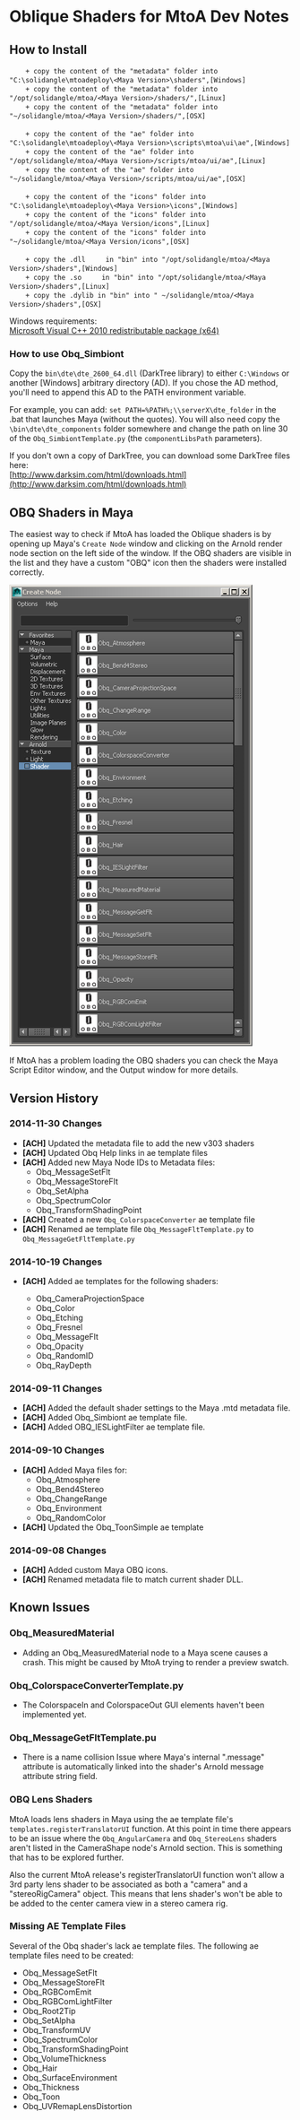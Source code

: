 # Oblique Shaders for MtoA Dev Notes #

## How to Install ##

        + copy the content of the "metadata" folder into "C:\solidangle\mtoadeploy\<Maya Version>\shaders",[Windows]
        + copy the content of the "metadata" folder into "/opt/solidangle/mtoa/<Maya Version>/shaders/",[Linux]
        + copy the content of the "metadata" folder into "~/solidangle/mtoa/<Maya Version>/shaders/",[OSX]

        + copy the content of the "ae" folder into "C:\solidangle\mtoadeploy\<Maya Version>\scripts\mtoa\ui\ae",[Windows]
        + copy the content of the "ae" folder into "/opt/solidangle/mtoa/<Maya Version>/scripts/mtoa/ui/ae",[Linux]
        + copy the content of the "ae" folder into "~/solidangle/mtoa/<Maya Version>/scripts/mtoa/ui/ae",[OSX]

        + copy the content of the "icons" folder into "C:\solidangle\mtoadeploy\<Maya Version>\icons",[Windows]
        + copy the content of the "icons" folder into "/opt/solidangle/mtoa/<Maya Version/icons",[Linux]
        + copy the content of the "icons" folder into "~/solidangle/mtoa/<Maya Version/icons",[OSX]

        + copy the .dll     in "bin" into "/opt/solidangle/mtoa/<Maya Version>/shaders",[Windows]
        + copy the .so     in "bin" into "/opt/solidangle/mtoa/<Maya Version>/shaders",[Linux]
        + copy the .dylib in "bin" into " ~/solidangle/mtoa/<Maya Version>/shaders",[OSX]


Windows requirements:  
[Microsoft Visual C++ 2010 redistributable package (x64)](http://www.microsoft.com/en-us/download/details.aspx?id=14632)

### How to use Obq_Simbiont ###

Copy the `bin\dte\dte_2600_64.dll` (DarkTree library) to either `C:\Windows` or another [Windows] arbitrary directory (AD). If you chose the AD method, you'll need to append this AD to the PATH environment variable. 

For example, you can add: `set PATH=%PATH%;\\serverX\dte_folder` in the .bat that launches Maya (without the quotes). You will also need copy the `\bin\dte\dte_components` folder somewhere and change the path on line 30 of the `Obq_SimbiontTemplate.py` (the `componentLibsPath` parameters).

If you don't own a copy of DarkTree, you can download some DarkTree files here:  
[http://www.darksim.com/html/downloads.html](http://www.darksim.com/html/downloads.html)
  

## OBQ Shaders in Maya ##

The easiest way to check if MtoA has loaded the Oblique shaders is by opening up Maya's `Create Node` window and clicking on the Arnold render node section on the left side of the window. If the OBQ shaders are visible in the list and they have a custom "OBQ" icon then the shaders were installed correctly.

![OBQ Shaders in the Maya Create Node Window](images/create_node_window.png)

If MtoA has a problem loading the OBQ shaders you can check the Maya Script Editor window, and the Output window for more details.

## Version History ##


### 2014-11-30 Changes  ###
- **[ACH]** Updated the metadata file to add the new v303 shaders  
- **[ACH]** Updated Obq Help links in ae template files  
- **[ACH]** Added new Maya Node IDs to Metadata files:
	- Obq_MessageSetFlt
	- Obq_MessageStoreFlt
	- Obq_SetAlpha
	- Obq_SpectrumColor
	- Obq_TransformShadingPoint
- **[ACH]** Created a new `Obq_ColorspaceConverter` ae template file  
- **[ACH]** Renamed ae template file `Obq_MessageFltTemplate.py` to `Obq_MessageGetFltTemplate.py`

### 2014-10-19 Changes  ###
- **[ACH]** Added ae templates for the following shaders:

	- Obq_CameraProjectionSpace
	- Obq_Color
	- Obq_Etching
	- Obq_Fresnel
	- Obq_MessageFlt
	- Obq_Opacity
	- Obq_RandomID
	- Obq_RayDepth

### 2014-09-11 Changes  ###
- **[ACH]** Added the default shader settings to the Maya .mtd metadata file.
- **[ACH]** Added Obq_Simbiont ae template file.
- **[ACH]** Added OBQ_IESLightFilter ae template file.


### 2014-09-10 Changes  ###
- **[ACH]** Added Maya files for:
	- Obq_Atmosphere
	- Obq_Bend4Stereo
	- Obq_ChangeRange
	- Obq_Environment
	- Obq_RandomColor
- **[ACH]** Updated the Obq_ToonSimple ae template


### 2014-09-08 Changes  ###
- **[ACH]** Added custom Maya OBQ icons.
- **[ACH]** Renamed metadata file to match current shader DLL.

## Known Issues ##

### Obq_MeasuredMaterial ###
- Adding an Obq_MeasuredMaterial node to a Maya scene causes a crash. This might be caused by MtoA trying to render a preview swatch.

### Obq_ColorspaceConverterTemplate.py ###
- The ColorspaceIn and ColorspaceOut GUI elements haven't been implemented yet.

### Obq_MessageGetFltTemplate.pu  ###
- There is a name collision Issue where Maya's internal ".message" attribute is automatically linked into the shader's Arnold message attribute string field.

### OBQ Lens Shaders ###

MtoA loads lens shaders in Maya using the ae template file's `templates.registerTranslatorUI` function. At this point in time there appears to be an issue where the `Obq_AngularCamera` and `Obq_StereoLens` shaders aren't listed in the CameraShape node's Arnold section. This is something that has to be explored further.

Also the current MtoA release's registerTranslatorUI function won't allow a 3rd party lens shader to be associated as both a "camera" and a "stereoRigCamera" object. This means that lens shader's won't be able to be added to the center camera view in a stereo camera rig.


### Missing AE Template Files ###

Several of the Obq shader's lack ae template files. The following ae template files need to be created:

- Obq_MessageSetFlt
- Obq_MessageStoreFlt
- Obq_RGBComEmit
- Obq_RGBComLightFilter
- Obq_Root2Tip
- Obq_SetAlpha
- Obq_TransformUV
- Obq_SpectrumColor
- Obq_TransformShadingPoint
- Obq_VolumeThickness
- Obq_Hair
- Obq_SurfaceEnvironment
- Obq_Thickness
- Obq_Toon
- Obq_UVRemapLensDistortion
